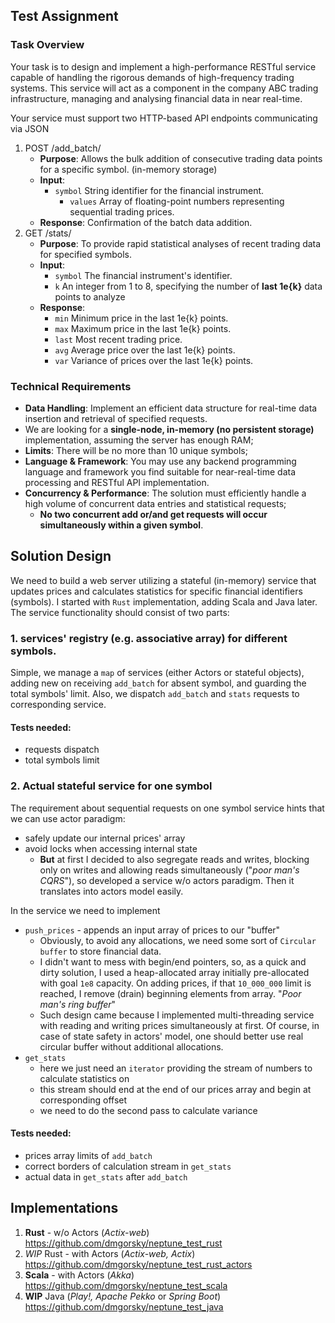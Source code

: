 ## Test Assignment

### Task Overview

Your task is to design and implement a high-performance RESTful service capable of handling the rigorous demands of high-frequency trading systems. This service will act as a component in the company ABC trading infrastructure, managing and analysing financial data in near real-time.

Your service must support two HTTP-based API endpoints communicating via JSON

1. POST /add_batch/
    * **Purpose**: Allows the bulk addition of consecutive trading data points for a
      specific symbol. (in-memory storage)
    * **Input**:
        * `symbol` String identifier for the financial instrument.
            * `values` Array of floating-point numbers representing sequential trading prices.
    * **Response**: Confirmation of the batch data addition.
2. GET /stats/
    * **Purpose**: To provide rapid statistical analyses of recent trading data for specified symbols.
    * **Input**:
        * `symbol` The financial instrument's identifier.
        * `k` An integer from 1 to 8, specifying the number of **last 1e{k}** data points to analyze
    * **Response**:
        * `min` Minimum price in the last 1e{k} points.
        * `max` Maximum price in the last 1e{k} points.
        * `last` Most recent trading price.
        * `avg` Average price over the last 1e{k} points.
        * `var` Variance of prices over the last 1e{k} points.

### Technical Requirements

* **Data Handling**: Implement an efficient data structure for real-time data
  insertion and retrieval of specified requests.
* We are looking for a **single-node, in-memory (no persistent storage)** implementation, assuming the server has enough RAM;
* **Limits**: There will be no more than 10 unique symbols;
* **Language & Framework**: You may use any backend programming language and framework you find suitable for near-real-time data processing and RESTful API implementation.
* **Concurrency & Performance**: The solution must efficiently handle a high volume of concurrent data entries and statistical requests;
    * **No two concurrent add or/and get requests will occur simultaneously within a given symbol**.

## Solution Design

We need to build a web server utilizing a stateful (in-memory) service that updates prices and calculates statistics for specific financial identifiers (symbols).
I started with `Rust` implementation, adding Scala and Java later.
The service functionality should consist of two parts:

### 1. services' registry (e.g. associative array) for different symbols.
Simple, we manage a `map` of services (either Actors or stateful objects), adding new on receiving `add_batch` for absent symbol, and guarding the total symbols' limit.
Also, we dispatch `add_batch` and `stats` requests to corresponding service.

#### Tests needed:
* requests dispatch
* total symbols limit

### 2. Actual stateful service for one symbol
The requirement about sequential requests on one symbol service hints that we can use actor paradigm:
* safely update our internal prices' array
* avoid locks when accessing internal state
    * **But** at first I decided to also segregate reads and writes, blocking only on writes and allowing reads simultaneously ("*poor man's CQRS*"), so developed a service w/o actors paradigm. Then it translates into actors model easily.

In the service we need to implement
* `push_prices` - appends an input array of prices to our "buffer"
    * Obviously, to avoid any allocations, we need some sort of `Circular buffer` to store financial data.
    * I didn't want to mess with begin/end pointers, so, as a quick and dirty solution, I used a heap-allocated array initially pre-allocated with goal `1e8` capacity. On adding prices, if that `10_000_000` limit is reached, I remove (drain) beginning elements from array. "*Poor man's ring buffer*"
    * Such design came because I implemented multi-threading service with reading and writing prices simultaneously at first. Of course, in case of state safety in actors' model, one should better use real circular buffer without additional allocations.
* `get_stats`
    * here we just need an `iterator` providing the stream of numbers to calculate statistics on
    * this stream should end at the end of our prices array and begin at corresponding offset
    * we need to do the second pass to calculate variance

#### Tests needed:
* prices array limits of `add_batch`
* correct borders of calculation stream in `get_stats`
* actual data in `get_stats` after `add_batch`

## Implementations
1. **Rust** - w/o Actors (*Actix-web*)
   https://github.com/dmgorsky/neptune_test_rust
2. *WIP* Rust - with Actors (*Actix-web, Actix*)
   https://github.com/dmgorsky/neptune_test_rust_actors
3. **Scala** - with Actors (*Akka*)
   https://github.com/dmgorsky/neptune_test_scala
4. **WIP** Java (*Play!, Apache Pekko* or *Spring Boot*)
   https://github.com/dmgorsky/neptune_test_java
